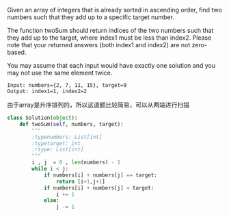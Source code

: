 Given an array of integers that is already sorted in ascending order, find two numbers such that they add up to a specific target number.

The function twoSum should return indices of the two numbers such that they add up to the target, where index1 must be less than index2. Please note that your returned answers (both index1 and index2) are not zero-based.

You may assume that each input would have exactly one solution and you may not use the same element twice.
```
Input: numbers={2, 7, 11, 15}, target=9
Output: index1=1, index2=2
```

由于array是升序排列的，所以这道题比较简易，可以从两端进行扫描

```python
class Solution(object):
    def twoSum(self, numbers, target):
        """
        :typenumbers: List[int]
        :typetarget: int
        :rtype: List[int]
        """
        i , j  = 0 , len(numbers) - 1
        while i < j:
            if numbers[i] + numbers[j] == target:
                return [i+1,j+1]
            if numbers[i] + numbers[j] < target:
                i += 1
            else:
                j -= 1
```
